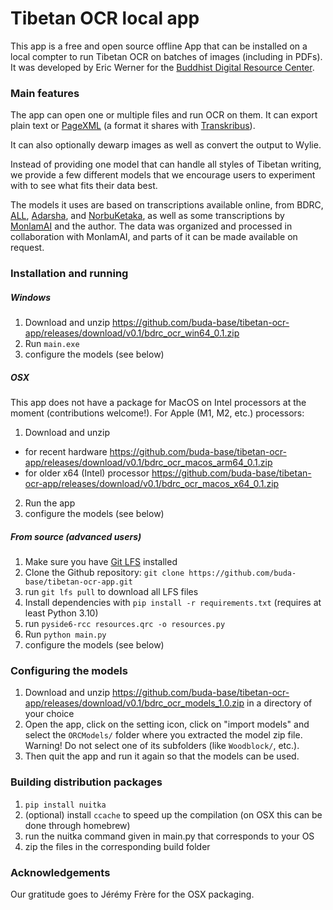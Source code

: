 # Tibetan OCR local app

This app is a free and open source offline App that can be installed on a local compter to run Tibetan OCR on batches of images (including in PDFs). It was developed by Eric Werner for the [Buddhist Digital Resource Center](https://www.bdrc.io).

### Main features

The app can open one or multiple files and run OCR on them. It can export plain text or [PageXML](https://github.com/PRImA-Research-Lab/PAGE-XML) (a format it shares with [Transkribus](https://www.transkribus.org/)). 

It can also optionally dewarp images as well as convert the output to Wylie.

Instead of providing one model that can handle all styles of Tibetan writing, we provide a few different models that we encourage users to experiment with to see what fits their data best.

The models it uses are based on transcriptions available online, from BDRC, [ALL](https://asianlegacylibrary.org/), [Adarsha](https://adarshah.org/), and [NorbuKetaka](http://purl.bdrc.io/resource/PR1ER1), as well as some transcriptions by [MonlamAI](https://monlam.ai/) and the author. The data was organized and processed in collaboration with MonlamAI, and parts of it can be made available on request.

### Installation and running

##### Windows

1. Download and unzip https://github.com/buda-base/tibetan-ocr-app/releases/download/v0.1/bdrc_ocr_win64_0.1.zip
2. Run `main.exe`
3. configure the models (see below)

##### OSX

This app does not have a package for MacOS on Intel processors at the moment (contributions welcome!). For Apple (M1, M2, etc.) processors:

1. Download and unzip
- for recent hardware https://github.com/buda-base/tibetan-ocr-app/releases/download/v0.1/bdrc_ocr_macos_arm64_0.1.zip
- for older x64 (Intel) processor https://github.com/buda-base/tibetan-ocr-app/releases/download/v0.1/bdrc_ocr_macos_x64_0.1.zip
2. Run the app
3. configure the models (see below)

##### From source (advanced users)

1. Make sure you have [Git LFS](https://git-lfs.com) installed
2. Clone the Github repository: `git clone https://github.com/buda-base/tibetan-ocr-app.git`
3. run `git lfs pull` to download all LFS files
4. Install dependencies with `pip install -r requirements.txt` (requires at least Python 3.10)
5. run `pyside6-rcc resources.qrc -o resources.py`
6. Run `python main.py`
7. configure the models (see below)

### Configuring the models

1. Download and unzip https://github.com/buda-base/tibetan-ocr-app/releases/download/v0.1/bdrc_ocr_models_1.0.zip in a directory of your choice
2. Open the app, click on the setting icon, click on "import models" and select the `ORCModels/` folder where you extracted the model zip file. Warning! Do not select one of its subfolders (like `Woodblock/`, etc.).
3. Then quit the app and run it again so that the models can be used.

### Building distribution packages

1. `pip install nuitka`
2. (optional) install `ccache` to speed up the compilation (on OSX this can be done through homebrew)
3. run the nuitka command given in main.py that corresponds to your OS
4. zip the files in the corresponding build folder

### Acknowledgements

Our gratitude goes to Jérémy Frère for the OSX packaging.
